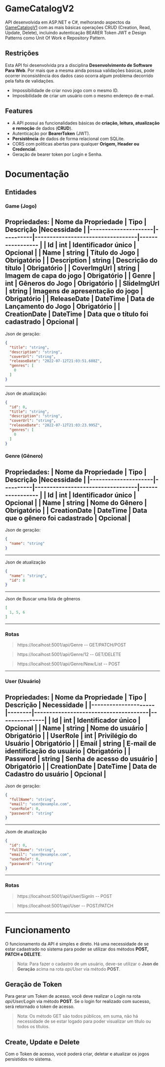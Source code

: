 # GameCatalogV2
API desenvolvida em ASP.NET e C#, melhorando aspectos da [GameCatalogV1](https://github.com/lothar-matthaus/gamecatalog) com as mais básicas operações CRUD (Creation, Read, Update, Delete), incluindo autenticação BEARER Token JWT e Design Patterns como Unit Of Work e Repository Pattern.

## Restrições
Esta API foi desenvolvida pra a disciplina **Desenvolvimento de Software Para Web**. Por mais que a mesma ainda possua validações básicas, pode ocorrer inconsistência dos dados caso ocorra algum problema decorrido pela falta de validações.
- Impossibilidade de criar novo jogo com o mesmo ID.
- Imposibilidade de criar um usuário com o mesmo endereço de e-mail.

## Features
- A API possui as funcionalidades básicas de **criação, leitura, atualização e remoção** de dados (**CRUD**).
- Autenticação por **BearerToken** (JWT).
- **Persistência** de dados de forma relacional com SQLite.
- CORS com políticas abertas para qualquer **Origem, Header ou Credencial**.
- Geração de bearer token por Login e Senha.

# Documentação

## Entidades

### Game (Jogo)
Propriedades:
| Nome da Propriedade | Tipo     | Descrição                        |Necessidade       |
|---------------------|----------|----------------------------------|----------------- |
| Id                  | int      | Identificador único              | Opcional         |
| Name                | string   | Título do Jogo                   | Obrigatório      |
| Description         | string   | Descrição do título              | Obrigatório      |
| CoverImgUrl         | string   | Imagem de capa do jogo           | Obrigatório      |
| Genre               | int      | Gêneros do Jogo                  | Obrigatório      |
| SlideImgUrl         | string   | Imagens de apresentação do jogo  | Obrigatório      |
| ReleaseDate         | DateTime | Data de Lançamento do Jogo       | Obrigatório      |
| CreationDate        | DateTime | Data que o título foi cadastrado | Opcional         |
---
Json de geração:
~~~ json
{
  "title": "string",
  "description": "string",
  "coverUrl": "string",
  "releaseDate": "2022-07-12T21:03:51.688Z",
  "genres": [
    0
  ]
}
~~~
---
Json de atualização:
~~~json
{
  "id": 0,
  "title": "string",
  "description": "string",
  "coverUrl": "string",
  "releaseDate": "2022-07-12T21:03:23.995Z",
  "genres": [
    0
  ]
}
~~~
### Genre (Gênero)
Propriedades:
| Nome da Propriedade | Tipo     | Descrição                        |Necessidade       |
|---------------------|----------|----------------------------------|----------------- |
| Id                  | int      | Identificador único              | Opcional         |
| Name                | string   | Nome do Gênero                   | Obrigatório      |
| CreationDate        | DateTime | Data que o gênero foi cadastrado | Opcional         |
---
Json de geração:
~~~json
{
  "name": "string"
}
~~~
---
Json de atualização
~~~json
{
  "name": "string",
  "id": 0
}
~~~
---
Json de Buscar uma lista de gêneros
~~~json
[
  1, 5, 6
]
~~~
---
### Rotas
> https://localhost:5001/api/Genre -- GET/PATCH/POST

> https://localhost:5001/api/Genre/12 -- GET/DELETE

> https://localhost:5001/api/Genre/New/List -- POST
---
### User (Usuário)
Propriedades:
| Nome da Propriedade | Tipo   | Descrição                            |  Necessidade  |
|---------------------|--------|--------------------------------------|---------------|
| Id                  |  int     | Identificador único                |   Opcional    |
| Name                |  string  | Nome do usuário                    |  Obrigatório  |
| UserRole            |  int     | Privilégio do Usuário              |  Obrigatório  |
| Email               |  string  | E-mail de identificação do usuário |  Obrigatório  |
| Password            |  string  | Senha de acesso do usuário         |  Obrigatório  |
| CreationDate        | DateTime | Data de Cadastro do usuário        |   Opcional    |
---
Json de geração:
~~~json
{
  "fullName": "string",
  "email": "user@example.com",
  "userRole": 0,
  "password": "string"
}
~~~
---
Jsom de atualização
~~~json
{
  "id": 0,
  "fullName": "string",
  "email": "user@example.com",
  "userRole": 0,
  "password": "string"
}
~~~
---
### Rotas
> https://localhost:5001/api/User/SignIn -- POST

> https://localhost:5001/api/User -- POST/PATCH
---

# Funcionamento
O funcionamento da API é simples e direto. Há uma necessidade de se estar cadastrado no sistema para poder se utilizar dos métodos **POST, PATCH e DELETE**.
> Nota: Para fazer o cadastro de um usuário, deve-se utilizar o **Json de Geração** acima na rota *api/User* via método **POST**.

## Geração de Token
Para gerar um Token de acesso, você deve realizar o Login na rota *api/User/Login* via método **POST**. Se o login for realizado com sucesso, será retornado o token de acesso.
> Nota: Os método GET são todos públicos, em suma, não há necessidade de se estar logado para poder visualizar um título ou todos os títulos.

## Create, Update e Delete
Com o Token de acesso, você poderá criar, deletar e atualizar os jogos persistidos no sistema.

